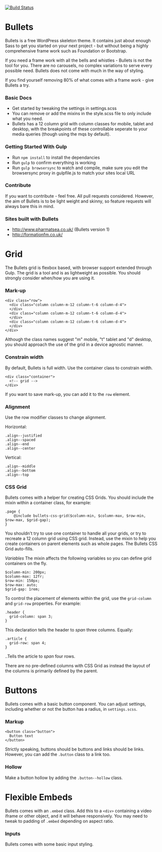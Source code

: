 [![Build Status](https://travis-ci.org/brightonmike/Bullets.svg?branch=master)](https://travis-ci.org/brightonmike/Bullets)

Bullets
=======

Bullets is a free WordPress skeleton theme. It contains just about enough Sass to get you started on your next project - but without being a highly comprehensive frame work such as Foundation or Bootstrap.

If you need a frame work with all the bells and whistles - Bullets is not the tool for you. There are no carousels, no complex variations to serve every possible need. Bullets does not come with much in the way of styling.

If you find yourself removing 80% of what comes with a frame work - give Bullets a try.

### Basic Docs

- Get started by tweaking the settings in settings.scss
- You can remove or add the mixins in the style.scss file to only include what you need.
- Bullets has a 12 column grid with column classes for mobile, tablet and desktop, with the breakpoints of these controllable seperate to your media queries (though using the mqs by default).

### Getting Started With Gulp
- Run `npm install` to install the dependancies
- Run `gulp` to confirm everything is working
- Run `gulp browsersync` to watch and compile, make sure you edit the browsersync proxy in gulpfile.js to match your sites local URL

### Contribute

If you want to contribute - feel free. All pull requests considered. However, the aim of Bullets is to be light weight and skinny, so feature requests will always bare this in mind.


### Sites built with Bullets

- http://www.pharmatsea.co.uk/ (Bullets version 1)
- http://formationfm.co.uk/

Grid
====

The Bullets grid is flexbox based, with browser support extended through Gulp. The grid is a tool and is as lightweight as possible. You should strongly consider when/how you are using it.

### Mark-up

```
<div class="row">
  <div class="column column-m-12 column-t-6 column-d-4">
  </div>
  <div class="column column-m-12 column-t-6 column-d-4">
  </div>
  <div class="column column-m-12 column-t-6 column-d-4">
  </div>  
</div>
```

Although the class names suggest "m" mobile, "t" tablet and "d" desktop, you should approach the use of the grid in a device agnostic manner.

### Constrain width

By default, Bullets is full width. Use the container class to constrain width.

```
<div class="container">
  <!-- grid -->
</div>
```

If you want to save mark-up, you can add it to the `row` element.

### Alignment

Use the row modifier classes to change alignment.

Horizontal:
```
.align--justified
.align--spaced
.align--end
.align--center
```

Vertical:
```
.align--middle
.align--bottom
.align--top
```
### CSS Grid

Bullets comes with a helper for creating CSS Grids. You should include the mixin within a container class, for example:

```
.page {
    @include bullets-css-grid($column-min, $column-max, $row-min, $row-max, $grid-gap);
}
```

You shouldn't try to use one container to handle all your grids, or try to recreate a 12 column grid using CSS grid. Instead, use the mixin to help you create containers on parent elements such as whole pages. The Bullets CSS Grid auto-fills.

*Variables*
The mixin affects the following variables so you can define grid containers on the fly.

```
$column-min: 200px;
$column-max: 12fr;
$row-min: 150px;
$row-max: auto;
$grid-gap: 1rem;
```

To control the placement of elements within the grid, use the `grid-column` and `grid-row` properties. For example:

```
.header {
  grid-column: span 3;
}
```

This declaration tells the header to _span_ three columns. Equally:

```
.article {
  grid-row: span 4;
}
```

..Tells the article to _span_ four rows.

There are no pre-defined columns with CSS Grid as instead the layout of the columns is primarily defined by the parent.

Buttons
=======

Bullets comes with a basic button component. You can adjust settings, including whether or not the button has a radius, in `settings.scss`.

### Markup

```
<button class="button">
  Button text
</button>
```

Strictly speaking, buttons should be buttons and links should be links. However, you can add the `.button` class to a link too. 

### Hollow 

Make a button hollow by adding the `.button--hollow` class.

Flexible Embeds
===============

Bullets comes with an `.embed` class. Add this to a `<div>` containing a video iframe or other object, and it will behave responsively. You may need to tweak to padding of `.embed` depending on aspect ratio.

### Inputs

Bullets comes with some basic input styling.

